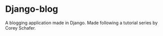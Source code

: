 # Django-blog
A blogging application made in Django. Made following a tutorial series by Corey Schafer.

